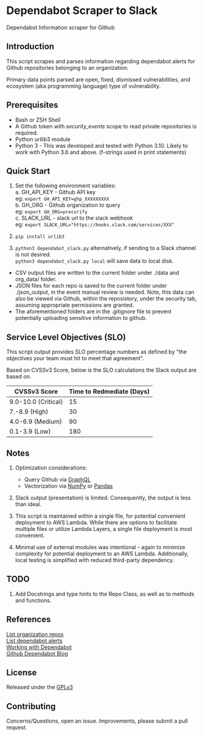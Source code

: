 # Dependabot Scraper to Slack

Dependabot Information scraper for Github


## Introduction

This script scrapes and parses information regarding
dependabot alerts for Github repositories belonging to an organization.

Primary data points parsed are open, fixed, dismissed vulnerabilities, and
ecosystem (aka programming language) type of vulnerability.


## Prerequisites

* Bash or ZSH Shell
* A Github token with _security_events_ scope to read private repositories is
required.
* Python urllib3 module
* Python 3 - This was developed and tested with Python 3.10.  Likely to work
with Python 3.6 and above.  (f-strings used in print statements)


## Quick Start

1. Set the following environment variables:\
    a. GH_API_KEY - Github API key\
        eg: ```export GH_API_KEY=ghp_XXXXXXXXX```\
    b. GH_ORG - Github organization to query\
        eg: ```export GH_ORG=procurify```\
    c. SLACK_URL - slack url to the slack webhook\
        eg: ```export SLACK_URL="https://hooks.slack.com/services/XXX"```

2. ```pip install urlib3```

3. ```python3 dependabot_slack.py``` alternatively, if sending to a Slack
channel is not desired.\
```python3 dependabot_slack.py local``` will save data to local disk.

* CSV output files are written to the current folder under ./data and
org_data/ folder.
* JSON files for each repo is saved to the current folder under ./json_output,
in the event manual review is needed.  Note, this data can also be viewed via
Github, within the reposistory, under the security tab, assuming appropriate
permissions are granted.
* The aforementioned folders are in the .gitignore file to prevent potentially
uploading sensitive information to github.


## Service Level Objectives (SLO)

This script output provides SLO percentage numbers as defined by "the
objectives your team must hit to meet that agreement".

Based on CVSSv3 Score, below is the SLO calculations the Slack output
are based on.

| CVSSv3 Score   | Time to Redmediate (Days) |
|---|---|
| 9.0-10.0 (Critical)  | 15  |
| 7.-8.9 (High)  | 30  |
| 4.0-6.9 (Medium)  | 90  |
| 0.1-3.9 (Low)  | 180  |


## Notes

1. Optimization considerations:
    * Query Github via [GraphQL](https://github.blog/changelog/2022-06-29-dependabot-alerts-dependency-scope-filter-via-graphql-api/)
    * Vectorization via [NumPy](https://numpy.org/) or [Pandas](https://pandas.pydata.org/)

2. Slack output (presentation) is limited.  Consequently, the output is less
   than ideal.

3. This script is maintained within a single file, for potential convenient
   deployment to AWS Lambda.  While there are options to facilitate multiple
   files or utilize Lambda Layers, a single file deployment is most convenient.

4. Minimal use of external modules was intentional - again to minimize
   complexity for potential deployment to an AWS Lambda.  Additionally, local
   testing is simplified with reduced third-party dependency.


## TODO

1. Add Docstrings and type hints to the Repo Class, as well as to methods and
functions.


## References

[List organization repos](https://docs.github.com/en/rest/repos/repos#list-organization-repositories)\
[List dependabot alerts](https://docs.github.com/en/rest/dependabot/alerts#list-dependabot-alerts-for-a-repository)\
[Working with Dependabot](https://docs.github.com/en/code-security/dependabot/working-with-dependabot)\
[Github Dependabot Blog](https://github.blog/2020-06-01-keep-all-your-packages-up-to-date-with-dependabot/)


## License

Released under the [GPLv3](https://www.gnu.org/licenses/gpl-3.0.en.html)


## Contributing

Concerns/Questions, open an issue.  Improvements, please submit a pull request.
